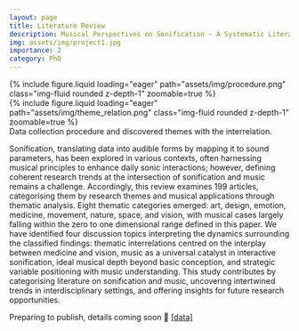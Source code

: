 ```yaml
---
layout: page
title: Literature Review 
description: Musical Perspectives on Sonification - A Systematic Literature Review
img: assets/img/project1.jpg
importance: 2
category: PhD
---
```


<div class="row mt-3">
    <div class="col-sm mt-3 mt-md-0">
        {% include figure.liquid loading="eager" path="assets/img/procedure.png" class="img-fluid rounded z-depth-1" zoomable=true %}
    </div>
    <div class="col-sm mt-3 mt-md-0">
        {% include figure.liquid loading="eager" path="assets/img/theme_relation.png" class="img-fluid rounded z-depth-1" zoomable=true %}
    </div>
</div>
<div class="caption">
    Data collection procedure and discovered themes with the interrelation.
</div>

Sonification, translating data into audible forms by mapping it to sound parameters, has been explored in various contexts, often
harnessing musical principles to enhance daily sonic interactions; however, defining coherent research trends at the intersection of
sonification and music remains a challenge. Accordingly, this review examines 199 articles, categorising them by research themes and
musical applications through thematic analysis. Eight thematic categories emerged: art, design, emotion, medicine, movement, nature,
space, and vision, with musical cases largely falling within the zero to one dimensional range defined in this paper. We have identified
four discussion topics interpreting the dynamics surrounding the classified findings: thematic interrelations centred on the interplay
between medicine and vision, music as a universal catalyst in interactive sonification, ideal musical depth beyond basic conception,
and strategic variable positioning with music understanding. This study contributes by categorising literature on sonification and
music, uncovering intertwined trends in interdisciplinary settings, and offering insights for future research opportunities.

Preparing to publish, details coming soon 🚀 [[data]](https://github.com/Yorkcla/Systematic-Literature-Review-on-Sonifcation-and-Music)